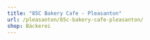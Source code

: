 ```yaml
---
title: "85C Bakery Cafe - Pleasanton"
url: /pleasanton/85c-bakery-cafe-pleasanton/
shop: Bäckerei
---
```

